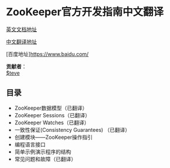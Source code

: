 # ZooKeeper官方开发指南中文翻译

[英文文档地址](http://zookeeper.apache.org/doc/r3.4.6/zookeeperProgrammers.html)

[中文翻译地址](https://github.com/a1027805380/zookeeper-guide-cn/blob/master/v1/zkguide.md)

[百度地址]https://www.baidu.com/

__贡献者__：   
[$teve](https://github.com/a1027805380)


## 目录

* ZooKeeper数据模型（已翻译）
* ZooKeeper Sessions（已翻译）
* ZooKeeper Watches（已翻译）
* 一致性保证(Consistency Guarantees) （已翻译）
* 创建模块——ZooKeeper操作指引
* 编程语言接口
* 简单示例演示程序的结构
* 常见问题和故障（已翻译）
